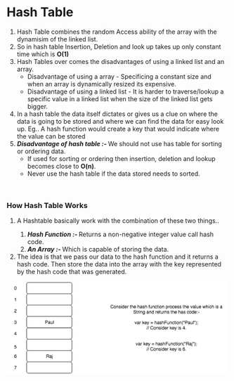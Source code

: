 # Hash Table

<ol>
<li>Hash Table combines the random Access ability of the array with the dynamisim of the linked list.</li>
<li>So in hash table Insertion, Deletion and look up takes up only constant time which is <b>O(1)</b></li>
<li>Hash Tables over comes the disadvantages of using a linked list and an array.
  <ul>
    <li>Disadvantage of using a array - Specificing a constant size and when an array is dynamically resized its expensive.</li>
    <li>Disadvantage of using a linked list - It is harder to traverse/lookup a specific value in a linked list when the size of the linked list gets bigger.</li>
  </ul>
</li>
<li>In a hash table the data itself dictates or gives us a clue on where the data is going to be stored and where we can find the data for easy look up. Eg.. A hash function would create a key that would indicate where the value can be stored</li>
<li><i><b>Disadvantage of hash table :- </b></i>We should not use has table for sorting or ordering data.
<ul>
  <li>If used for sorting or ordering then insertion, deletion and lookup becomes close to <b>O(n)</b>.</li>
  <li>Never use the hash table if the data stored needs to sorted.</li>
</ul>
</li>
</ol>
<br/>

### How Hash Table Works
<ol>
<li>A Hashtable basically work with the combination of these two things..</li>
  <ol>
    <li><b><i>Hash Function :- </i></b>Returns a non-negative integer value call hash code.</li>
    <li><b><i>An Array :- </i></b>Which is capable of storing the data.</li>
  </ol>
<li>The idea is that we pass our data to the hash function and it returns a hash code. Then store the data into the array with the key represented by the hash code that was generated.</li>
</ol>

![ImageOne](https://github.com/nchandar/InterviewNotes/blob/master/hashTableFigure1.png)
